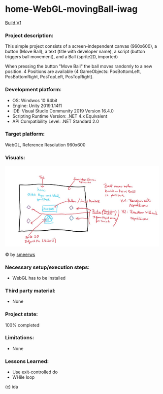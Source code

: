# home-WebGL-movingBall-iwag

[Build V1](https://5ahmnm1920mtin-3h.github.io/home-WebGL-movingBall-iwag/)

### Project description: 
This simple project consists of a screen-independent canvas (960x600), a button (Move Ball), a text (title with developer name), a script (button triggers ball movement), and a Ball (sprite2D, imported)

When pressing the button "Move Ball" the ball moves randomly to a new position. 4 Positions are available (4 GameObjects: PosBottomLeft, PosBottomRight, PosTopLeft, PosTopRight). 

### Development platform: 
* OS: Windwos 10 64bit
* Engine: Unity 2019.1.14f1
* IDE: Visual Studio Community 2019 Version 16.4.0
* Scripting Runtime Version: .NET 4.x Equivalent
* API Compatibility Level: .NET Standard 2.0

### Target platform: 
WebGL, Reference Resolution 960x600

### Visuals: 
<div>
<img src = "Screenshots/sketch-moving-ball.jpg" width = "500">
</div>

© by [smeerws](https://github.com/smeerws/)

### Necessary setup/execution steps: 
* WebGL has to be installed

### Third party material: 
* None

### Project state: 
100% completed

### Limitations: 
* None

### Lessons Learned:
* Use exit-controlled do
* WHile loop

(c) ida
